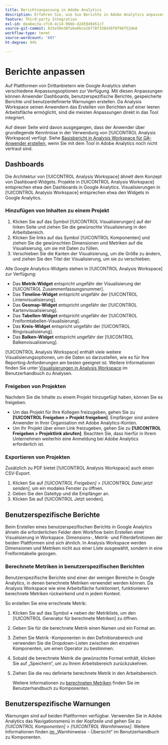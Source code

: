 ```yaml
---
title: Berichtsanpassung in Adobe Analytics
description: Erfahren Sie, wie Sie Berichte in Adobe Analytics anpassen können.
feature: Third-party Integration
exl-id: 8ea6ec3a-cfc6-4c14-966b-d245949451c7
source-git-commit: 815e50e30fa6a0bce1bf78f33843070f96f52de8
workflow-type: tm+mt
source-wordcount: '607'
ht-degree: 94%

---
```


# Berichte anpassen

Auf Plattformen von Drittanbietern wie Google Analytics stehen verschiedene Anpassungsoptionen zur Verfügung. Mit diesen Anpassungen können Anwender Dashboards, benutzerspezifische Berichte, gespeicherte Berichte und benutzerdefinierte Warnungen erstellen. Da Analysis Workspace seinen Anwendern das Erstellen von Berichten auf einer leeren Arbeitsfläche ermöglicht, sind die meisten Anpassungen direkt in das Tool integriert.

Auf dieser Seite wird davon ausgegangen, dass der Anwender über grundlegende Kenntnisse in der Verwendung von [!UICONTROL Analysis Workspace] verfügt. Siehe [Basisbericht in Analysis Workspace für GA-Anwender erstellen](reports/create-report.md), wenn Sie mit dem Tool in Adobe Analytics noch nicht vertraut sind.

## Dashboards

Die Architektur von [!UICONTROL Analysis Workspace] ähnelt dem Konzept von Dashboard-Widgets. Projekte in [!UICONTROL Analysis Workspace] entsprechen etwa den Dashboards in Google Analytics. Visualisierungen in [!UICONTROL Analysis Workspace] entsprechen etwa den Widgets in Google Analytics.

### Hinzufügen von Inhalten zu einem Projekt

1. Klicken Sie auf das Symbol [!UICONTROL Visualisierungen] auf der linken Seite und ziehen Sie die gewünschte Visualisierung in den Arbeitsbereich.
2. Klicken Sie links auf das Symbol [!UICONTROL Komponenten] und ziehen Sie die gewünschten Dimensionen und Metriken auf die Visualisierung, um sie mit Daten zu füllen.
3. Verschieben Sie die Kanten der Visualisierung, um die Größe zu ändern, und ziehen Sie den Titel der Visualisierung, um sie zu verschieben.

Alle Google Analytics-Widgets stehen in [!UICONTROL Analysis Workspace] zur Verfügung:

* Das **Metrik-Widget** entspricht ungefähr der Visualisierung der [!UICONTROL Zusammenfassungsnummer].
* Das **Timeline-Widget** entspricht ungefähr der [!UICONTROL Linienvisualisierung].
* Das **Geomap-Widget** entspricht ungefähr der [!UICONTROL Kartenvisualisierung].
* Das **Tabellen-Widget** entspricht ungefähr der [!UICONTROL Freiformtabellen-Visualisierung].
* Das **Kreis-Widget** entspricht ungefähr der [!UICONTROL Ringvisualisierung].
* Das **Balken-Widget** entspricht ungefähr der [!UICONTROL Balkenvisualisierung].

[!UICONTROL Analysis Workspace] enthält viele weitere Visualisierungsoptionen, um die Daten so darzustellen, wie es für Ihre Reporting-Anforderungen am besten geeignet ist. Weitere Informationen finden Sie unter [Visualisierungen in Analysis Workspace](/help/analyze/analysis-workspace/visualizations/freeform-analysis-visualizations.md) im Benutzerhandbuch zu Analysen.

### Freigeben von Projekten

Nachdem Sie die Inhalte zu einem Projekt hinzugefügt haben, können Sie es freigeben.

* Um das Projekt für Ihre Kollegen freizugeben, gehen Sie zu **[!UICONTROL Freigeben > Projekt freigeben]**. Empfänger sind andere Anwender in Ihrer Organisation mit Adobe Analytics-Konten.
* Um Ihr Projekt über einen Link freizugeben, gehen Sie zu **[!UICONTROL Freigeben > Projektlink abrufen]**. Beachten Sie, dass hierfür in Ihrem Unternehmen weiterhin eine Anmeldung bei Adobe Analytics erforderlich ist.

### Exportieren von Projekten

Zusätzlich zu PDF bietet [!UICONTROL Analysis Workspace] auch einen CSV-Export.

1. Klicken Sie auf *[!UICONTROL Freigeben]* > *[!UICONTROL Datei jetzt senden]*, um ein modales Fenster zu öffnen.
2. Geben Sie den Dateityp und die Empfänger an.
3. Klicken Sie auf [!UICONTROL Jetzt senden].

## Benutzerspezifische Berichte

Beim Erstellen eines benutzerspezifischen Berichts in Google Analytics ähneln die erforderlichen Felder dem Workflow beim Erstellen einer Visualisierung in Workspace. Dimensions-, Metrik- und Filterdefinitionen der beiden Plattformen sind sich ähnlich. In Analysis Workspace werden Dimensionen und Metriken nicht aus einer Liste ausgewählt, sondern in eine Freiformtabelle gezogen.

### Berechnete Metriken in benutzerspezifischen Berichten

Benutzerspezifische Berichte sind einer der wenigen Bereiche in Google Analytics, in denen berechnete Metriken verwendet werden können. Da Analysis Workspace wie eine Arbeitsfläche funktioniert, funktionieren berechnete Metriken rückwirkend und in jedem Kontext.

So erstellen Sie eine errechnete Metrik:

1. Klicken Sie auf das Symbol **+** neben der Metrikliste, um den [!UICONTROL Generator für berechnete Metriken] zu öffnen.
2. Geben Sie für die berechnete Metrik einen Namen und ein Format an.
3. Ziehen Sie Metrik -Komponenten in den Definitionsbereich und verwenden Sie die Dropdown-Listen zwischen den einzelnen Komponenten, um einen Operator zu bestimmen.
4. Sobald die berechnete Metrik die gewünschte Formel enthält, klicken Sie auf „Speichern“, um zu Ihrem Arbeitsbereich zurückzukehren.
5. Ziehen Sie die neu definierte berechnete Metrik in den Arbeitsbereich.

   Weitere Informationen zu [berechneten Metriken](/help/components/c-calcmetrics/cm-overview.md) finden Sie im Benutzerhandbuch zu Komponenten.

## Benutzerspezifische Warnungen

Warnungen sind auf beiden Plattformen verfügbar. Verwenden Sie in Adobe Analytics das Navigationsmenü in der Kopfzeile und gehen Sie zu *[!UICONTROL Komponenten]* > *[!UICONTROL Warnhinweise]*. Weitere Informationen finden [ im ](/help/components/c-alerts/intellligent-alerts.md) „Warnhinweise - Übersicht“ im Benutzerhandbuch zu Komponenten.
